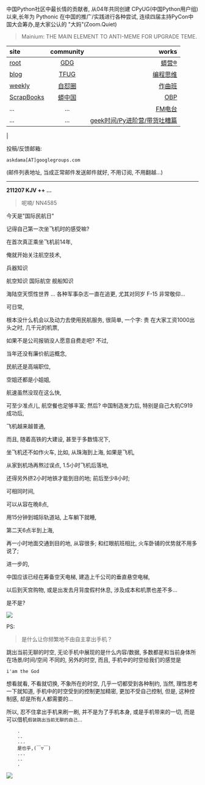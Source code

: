 中国Python社区中最长情的贡献者, 从04年共同创建 CPyUG(中国Python用户组)以来,长年为 Pythonic 在中国的推广/实践进行各种尝试, 连续四届主持PyCon中国大会筹办,是大家公认的 "大妈"(Zoom.Quiet)

> Mainium: THE MAIN ELEMENT TO ANTI-MEME FOR UPGRADE TEME.

| site | community | works |
| :-----| :----: | ----: |
| [root](http://zoomquiet.io/) | [GDG](https://blog.zhgdg.org/) | [蟒营®](https://doc.101.camp/) |
| [blog](https://blog.zoomquiet.io/pages/zoomquiet.html) | [TFUG](http://zh.tfug.world/) | [编程思维](https://py.101.camp/) |
| [weekly](http://weekly.pychina.org/) | [自怼圈](https://du.101.camp/) | [作曲班](https://mu.101.camp/) |
| [ScrapBooks](https://zoomquiet.io/collection.html) | [蟒中国](https://pychina.org/) | [OBP](https://zoomquiet.io/obp/index.html) |
| ... | ... | [FM电台](https://fm.101.camp/) |
| ... | ... | [geek时间/Py进阶营/带货吐糟篇](https://fm.101.camp/2020/geek2py-dama.html) 
 |


投稿/反馈邮箱:

    askdama[AT]googlegroups.com

(邮件列表地址, 
当成正常邮件发送邮件就好, 不用订阅, 不用翻越...)



---------------------------------------------------
**211207 KJV ++ ...**

> 呢喃/ NN4585





今天是"国际民航日"

记得自己第一次坐飞机时的感受嘛?

在首次真正乘坐飞机前14年,

俺就开始关注航空技术,

兵器知识

航空知识
国际航空
舰船知识

海陆空天惯性世界
...
各种军事杂志一直在追更,
尤其对同岁 F-15 非常敬仰...

可日常,

根本没什么机会以及动力去使用民航服务,
很简单, 一个字:
贵
在大家工资1000出头之时,
几千元的机票,

如果不是公司报销没人愿意自费走吧?
不过,

当年还没有廉价航运概念,

民航还是高端职位,

空姐还都是小姐姐,

航速虽然没现在这么快,

可至少准点儿,
航空餐也足够丰富;
然后?
中国制造发力后,
特别是自己大机C919 成功后,

飞机越来越普通,

而且, 
随着高铁的大建设,
甚至于多数情况下,

坐飞机还不如作火车,
比如,
从珠海到上海,
如果是飞机,

从家到机场再熬过误点,
1.5小时飞机后落地,

还得另外挤2小时地铁才能到目的地;
前后至少8小时;

可相同时间,

可以从容在晩8点,

用15分钟到城际轨道站,
上车躺下就睡,

第二天6点半到上海,

再一小时地面交通到目的地,
从容很多;
和红眼航班相比,
火车卧铺的优势就不用多说了;

进一步的,

中国应该已经在筹备空天电梯,
建造上千公司的垂直悬空电梯,

以后到天宫购物,
或是出发去月背度假村休息,
涉及成本和机票也差不多...

​是不是?






![](https://ipic.zoomquiet.top/2021-12-06-zq42-today-card-2112.007.png)




PS:
> 是什么让你频繁地不由自主拿出手机？

跳出当前无聊的时空,
无论手机中展现的是什么内容/数据,
多数都是和当前身体所在场景/时间/空间 不同的,
另外的时空,
而且, 手机中的时空给我们的感觉是

    i'am the God

想看就看, 不看就切换,
不象所在的时空, 几乎一切都受到各种制约,
当然,
理性思考一下就知道,
手机中的时空受到的控制更加精密, 更加不受自己控制,
但是, 这种控制感,
却是所有人都需要的...

所以, 
忍不住拿出手机来刷一刷,
并不是为了手机本身, 或是手机带来的一切,
而是可以借机`假装跳出当前无聊的自己`...



```
    .
    ..
    ...
    是也乎,(￣▽￣)
    ...
    ..
    .
```


![](http://ydlj.zoomquiet.top/ipic/2021-07-10-210701DU21-zip.jpg)

